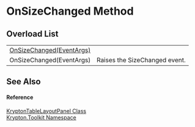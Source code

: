# OnSizeChanged Method


## Overload List
<table>
<tr>
<td><a href="7b05c7b2-a524-f963-adfd-adceb2d1c9d3.md">OnSizeChanged(EventArgs)</a></td>
<td> </td></tr>
<tr>
<td>OnSizeChanged(EventArgs)</td>
<td>Raises the SizeChanged event.</td></tr>
</table>

## See Also


#### Reference
<a href="7c7487b3-36d3-a1a2-1351-3010ba913d74.md">KryptonTableLayoutPanel Class</a>  
<a href="79d2eac2-21f4-54ff-7552-b20c33c30600.md">Krypton.Toolkit Namespace</a>  
